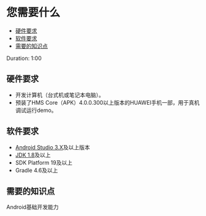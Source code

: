 # 您需要什么<a name="ZH-CN_TOPIC_0000001145522157"></a>

-   [硬件要求](#section998175112162)
-   [软件要求](#section1136203513391)
-   [需要的知识点](#section19102638135919)

Duration: 1:00

## 硬件要求<a name="section998175112162"></a>

-   开发计算机（台式机或笔记本电脑）。
-   预装了HMS Core（APK）4.0.0.300以上版本的HUAWEI手机一部，用于真机调试运行demo。

## 软件要求<a name="section1136203513391"></a>

-   [Android Studio 3.X](https://developer.android.com/studio)及以上版本
-   [JDK 1.8](https://www.oracle.com/java/technologies/javase-downloads.html)及以上
-   SDK Platform 19及以上
-   Gradle 4.6及以上

## 需要的知识点<a name="section19102638135919"></a>

Android基础开发能力

